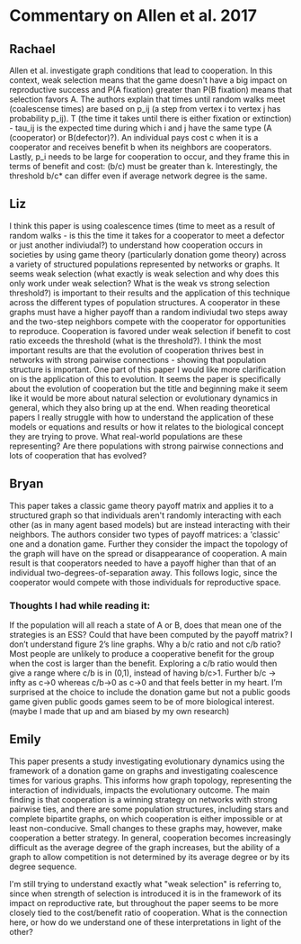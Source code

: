 # Commentary on Allen et al. 2017

## Rachael 
Allen et al. investigate graph conditions that lead to cooperation. In this context, weak selection means that the game doesn't have a big impact on reproductive success and P(A fixation) greater than P(B fixation) means that selection favors A. The authors explain that times until random walks meet (coalescense times) are based on p_ij (a step from vertex i to vertex j has probability p_ij). T (the time it takes until there is either fixation or extinction) - tau_ij is the expected time during which i and j have the same type (A (cooperator) or B(defector)?). An individual pays cost c when it is a cooperator and receives benefit b when its neighbors are cooperators. Lastly, p_i needs to be large for cooperation to occur, and they frame this in terms of benefit and cost: (b/c) must be greater than k. Interestingly, the threshold b/c* can differ even if average network degree is the same. 

## Liz
I think this paper is using coalescence times (time to meet as a result of random walks - is this the time it takes for a cooperator to meet a defector or just another indiviudal?) to understand how cooperation occurs in societies by using game theory (particularly donation gome theory) across a variety of structured populations represented by networks or graphs. It seems weak selection (what exactly is weak selection and why does this only work under weak selection? What is the weak vs strong selection threshold?) is important to their results and the application of this technique across the different types of population structures. A cooperator in these graphs must have a higher payoff than a random indiviudal two steps away and the two-step neighbors compete with the cooperator for opportunities to reproduce. Cooperation is favored under weak selection if benefit to cost ratio exceeds the threshold (what is the threshold?). I think the most important results are that the evolution of cooperation thrives best in networks with strong pairwise connections - showing that population structure is important. One part of this paper I would like more clarification on is the application of this to evolution. It seems the paper is specifically about the evolution of cooperation but the title and beginning make it seem like it would be more about natural selection or evolutionary dynamics in general, which they also bring up at the end. When reading theoretical papers I really struggle with how to understand the application of these models or equations and results or how it relates to the biological concept they are trying to prove. What real-world populations are these representing? Are there populations with strong pairwise connections and lots of cooperation that has evolved? 

## Bryan
This paper takes a classic game theory payoff matrix and applies it to a structured graph so that individuals aren't randomly interacting with each other (as in many agent based models) but are instead interacting with their neighbors. The authors consider two types of payoff matrices: a 'classic' one and a donation game. Further they consider the impact the topology of the graph will have on the spread or disappearance of cooperation. A main result is that cooperators needed to have a payoff higher than that of an individual two-degrees-of-separation away. This follows logic, since the cooperator would compete with those individuals for reproductive space. 
### Thoughts I had while reading it: 
If the population will all reach a state of A or B, does that mean one of the strategies is an ESS? Could that have been computed by the payoff matrix? 
I don’t understand figure 2’s line graphs. 
Why a b/c ratio and not c/b ratio? Most people are unlikely to produce a cooperative benefit for the group when the cost is larger than the benefit. Exploring a c/b ratio would then give a range where c/b is in (0,1), instead of having b/c>1. Further b/c -> infty as c->0 whereas c/b->0 as c->0 and that feels better in my heart. 
I’m surprised at the choice to include the donation game but not a public goods game given public goods games seem to be of more biological interest. (maybe I made that up and am biased by my own research) 

## Emily
This paper presents a study investigating evolutionary dynamics using the framework of a donation game on graphs and investigating coalescence times for various graphs. This informs how graph topology, representing the interaction of individuals, impacts the evolutionary outcome. The main finding is that cooperation is a winning strategy on networks with strong pairwise ties, and there are some population structures, including stars and complete bipartite graphs, on which cooperation is either impossible or at least non-conducive. Small changes to these graphs may, however, make cooperation a better strategy. In general, cooperation becomes increasingly difficult as the average degree of the graph increases, but the ability of a graph to allow competition is not determined by its average degree or by its degree sequence.

I'm still trying to understand exactly what "weak selection" is referring to, since when strength of selection is introduced it is in the framework of its impact on reproductive rate, but throughout the paper seems to be more closely tied to the cost/benefit ratio of cooperation. What is the connection here, or how do we understand one of these interpretations in light of the other?
